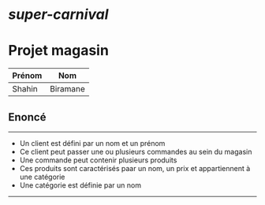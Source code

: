 # *super-carnival*

# **Projet magasin**

|Prénom|Nom
|----|------|
|Shahin|Biramane|

## Enoncé

-----------------------------
+ Un client est défini par un nom et un prénom
+ Ce client peut passer une ou plusieurs commandes au sein du magasin
+ Une commande peut contenir plusieurs produits
+ Ces produits sont caractérisés paar un nom, un prix et appartiennent à une catégorie
+ Une catégorie est définie par un nom
----------------------------
